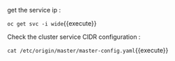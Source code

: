 

get the service ip :

`oc get svc -i wide`{{execute}}

Check the cluster service CIDR configuration :

`cat /etc/origin/master/master-config.yaml`{{execute}}
